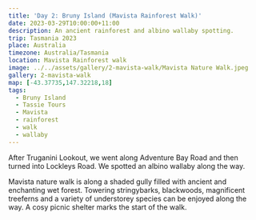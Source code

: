 ```yaml
---
title: 'Day 2: Bruny Island (Mavista Rainforest Walk)'
date: 2023-03-29T10:00:00+11:00
description: An ancient rainforest and albino wallaby spotting.
trip: Tasmania 2023
place: Australia
timezone: Australia/Tasmania
location: Mavista Rainforest walk
image: ../../assets/gallery/2-mavista-walk/Mavista Nature Walk.jpeg
gallery: 2-mavista-walk
map: [-43.37735,147.32218,18]
tags:
  - Bruny Island
  - Tassie Tours
  - Mavista
  - rainforest
  - walk
  - wallaby
---
```

After Truganini Lookout, we went along Adventure Bay Road and then turned into Lockleys Road. We spotted an albino wallaby along the way.

Mavista nature walk is along a shaded gully filled with ancient and enchanting wet forest. Towering stringybarks, blackwoods, magnificent treeferns and a variety of understorey species can be enjoyed along the way. A cosy picnic shelter marks the start of the walk.

